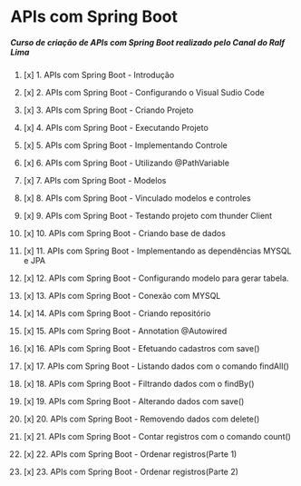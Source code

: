 # APIs com Spring Boot

##### Curso de criação de APIs com Spring Boot realizado pelo Canal do Ralf Lima

1. [x] 1. APIs com Spring Boot - Introdução

2. [x] 2. APIs com Spring Boot - Configurando o Visual Sudio Code

3. [x] 3. APIs com Spring Boot - Criando Projeto

4. [x] 4. APIs com Spring Boot - Executando Projeto

5. [x] 5. APIs com Spring Boot - Implementando Controle

6. [x] 6. APIs com Spring Boot - Utilizando @PathVariable

7. [x] 7. APIs com Spring Boot - Modelos

8. [x] 8. APIs com Spring Boot - Vinculado modelos e controles

9. [x] 9. APIs com Spring Boot - Testando projeto com thunder Client

10. [x] 10. APIs com Spring Boot - Criando base de dados

11. [x] 11. APIs com Spring Boot - Implementando as dependências MYSQL e JPA

12. [x] 12. APIs com Spring Boot - Configurando modelo para gerar tabela.

13. [x] 13. APIs com Spring Boot - Conexão com MYSQL

14. [x] 14. APIs com Spring Boot - Criando repositório

15. [x] 15. APIs com Spring Boot - Annotation @Autowired

16. [x] 16. APIs com Spring Boot - Efetuando cadastros com save()

17. [x] 17. APIs com Spring Boot - Listando dados com o comando findAll()

18. [x] 18. APIs com Spring Boot - Filtrando dados com o findBy()

19. [x] 19. APIs com Spring Boot - Alterando dados com save()

20. [x] 20. APIs com Spring Boot - Removendo dados com delete()

21. [x] 21. APIs com Spring Boot - Contar registros com o comando count()

22. [x] 22. APIs com Spring Boot - Ordenar registros(Parte 1)

23. [x] 23. APIs com Spring Boot - Ordenar registros(Parte 2)
